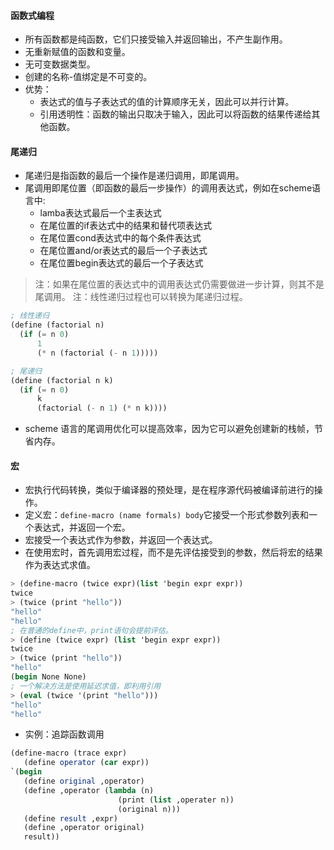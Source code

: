 #### 函数式编程
- 所有函数都是纯函数，它们只接受输入并返回输出，不产生副作用。
- 无重新赋值的函数和变量。
- 无可变数据类型。
- 创建的名称-值绑定是不可变的。
- 优势：
   - 表达式的值与子表达式的值的计算顺序无关，因此可以并行计算。
   - 引用透明性：函数的输出只取决于输入，因此可以将函数的结果传递给其他函数。
#### 尾递归
- 尾递归是指函数的最后一个操作是递归调用，即尾调用。
- 尾调用即尾位置（即函数的最后一步操作）的调用表达式，例如在scheme语言中:
   - lamba表达式最后一个主表达式
   - 在尾位置的if表达式中的结果和替代项表达式
   - 在尾位置cond表达式中的每个条件表达式
   - 在尾位置and/or表达式的最后一个子表达式
   - 在尾位置begin表达式的最后一个子表达式
> 注：如果在尾位置的表达式中的调用表达式仍需要做进一步计算，则其不是尾调用。
> 注：线性递归过程也可以转换为尾递归过程。
```scheme
; 线性递归
(define (factorial n)
  (if (= n 0)
      1
      (* n (factorial (- n 1)))))

; 尾递归
(define (factorial n k)
  (if (= n 0)
      k
      (factorial (- n 1) (* n k))))
```
- scheme 语言的尾调用优化可以提高效率，因为它可以避免创建新的栈帧，节省内存。
#### 宏
- 宏执行代码转换，类似于编译器的预处理，是在程序源代码被编译前进行的操作。
- 定义宏：`define-macro (name formals) body`它接受一个形式参数列表和一个表达式，并返回一个宏。
- 宏接受一个表达式作为参数，并返回一个表达式。
- 在使用宏时，首先调用宏过程，而不是先评估接受到的参数，然后将宏的结果作为表达式求值。
```scheme
> (define-macro (twice expr)(list 'begin expr expr))
twice
> (twice (print "hello"))
"hello"
"hello"
; 在普通的define中，print语句会提前评估。
> (define (twice expr) (list 'begin expr expr))
twice
> (twice (print "hello"))
"hello"
(begin None None)
; 一个解决方法是使用延迟求值，即利用引用
> (eval (twice '(print "hello")))
"hello"
"hello"

```
- 实例：追踪函数调用
```scheme
(define-macro (trace expr)
   (define operator (car expr))
`(begin
   (define original ,operator)
   (define ,operator (lambda (n)
                        (print (list ,operater n))
                        (original n)))
   (define result ,expr)
   (define ,operator original)
   result))
```